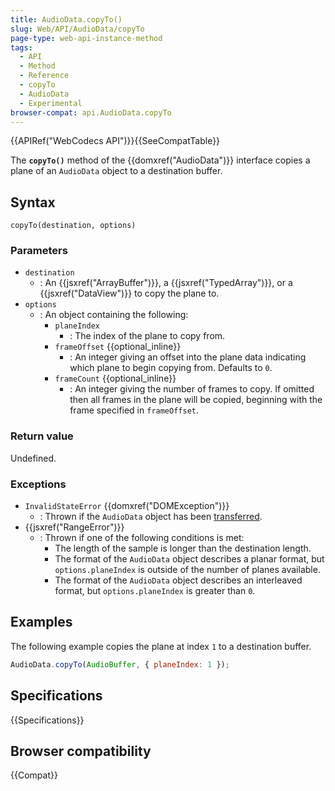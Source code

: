 ```yaml
---
title: AudioData.copyTo()
slug: Web/API/AudioData/copyTo
page-type: web-api-instance-method
tags:
  - API
  - Method
  - Reference
  - copyTo
  - AudioData
  - Experimental
browser-compat: api.AudioData.copyTo
---
```


{{APIRef("WebCodecs API")}}{{SeeCompatTable}}

The **`copyTo()`** method of the {{domxref("AudioData")}} interface copies a plane of an `AudioData` object to a destination buffer.

## Syntax

```js-nolint
copyTo(destination, options)
```

### Parameters

- `destination`
  - : An {{jsxref("ArrayBuffer")}}, a {{jsxref("TypedArray")}}, or a {{jsxref("DataView")}} to copy the plane to.
- `options`
  - : An object containing the following:
    - `planeIndex`
      - : The index of the plane to copy from.
    - `frameOffset` {{optional_inline}}
      - : An integer giving an offset into the plane data indicating which plane to begin copying from. Defaults to `0`.
    - `frameCount` {{optional_inline}}
      - : An integer giving the number of frames to copy. If omitted then all frames in the plane will be copied, beginning with the frame specified in `frameOffset`.

### Return value

Undefined.

### Exceptions

- `InvalidStateError` {{domxref("DOMException")}}
  - : Thrown if the `AudioData` object has been [transferred](/en-US/docs/Web/API/Web_Workers_API/Transferable_objects).
- {{jsxref("RangeError")}}
  - : Thrown if one of the following conditions is met:
    - The length of the sample is longer than the destination length.
    - The format of the `AudioData` object describes a planar format, but `options.planeIndex` is outside of the number of planes available.
    - The format of the `AudioData` object describes an interleaved format, but `options.planeIndex` is greater than `0`.

## Examples

The following example copies the plane at index `1` to a destination buffer.

```js
AudioData.copyTo(AudioBuffer, { planeIndex: 1 });
```

## Specifications

{{Specifications}}

## Browser compatibility

{{Compat}}
